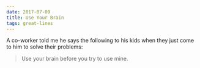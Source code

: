 ```yaml
---
date: 2017-07-09
title: Use Your Brain
tags: great-lines
---
```



A co-worker told me he says the following to his kids when they just come to him to solve their problems:

> Use your brain before you try to use mine.

